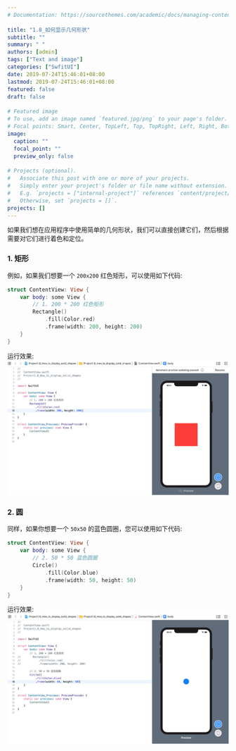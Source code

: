 ```yaml
---
# Documentation: https://sourcethemes.com/academic/docs/managing-content/

title: "1.8_如何显示几何形状"
subtitle: ""
summary: " "
authors: [admin]
tags: ["Text and image"]
categories: ["SwfitUI"]
date: 2019-07-24T15:46:01+08:00
lastmod: 2019-07-24T15:46:01+08:00
featured: false
draft: false

# Featured image
# To use, add an image named `featured.jpg/png` to your page's folder.
# Focal points: Smart, Center, TopLeft, Top, TopRight, Left, Right, BottomLeft, Bottom, BottomRight.
image:
  caption: ""
  focal_point: ""
  preview_only: false

# Projects (optional).
#   Associate this post with one or more of your projects.
#   Simply enter your project's folder or file name without extension.
#   E.g. `projects = ["internal-project"]` references `content/project/deep-learning/index.md`.
#   Otherwise, set `projects = []`.
projects: []
---
```


如果我们想在应用程序中使用简单的几何形状，我们可以直接创建它们，然后根据需要对它们进行着色和定位。
### 1. 矩形
例如，如果我们想要一个 `200x200` 红色矩形，可以使用如下代码:
```swift
struct ContentView: View {
    var body: some View {
        // 1. 200 * 200 红色矩形
        Rectangle()
            .fill(Color.red)
            .frame(width: 200, height: 200)
    }
}
```
运行效果:
![1.8_square_red_wh200](img/1.8_square_red_wh200.png "Square: 200 x 200")

### 2. 圆
同样，如果你想要一个 `50x50` 的蓝色圆圈，您可以使用如下代码:
```swift
struct ContentView: View {
    var body: some View {
        // 2. 50 * 50 蓝色圆圈
        Circle()
            .fill(Color.blue)
            .frame(width: 50, height: 50)
    }
}
```
运行效果:
![1.8_circle_blue_r50](img/1.8_circle_blue_r50.png "Circle: 50 x 50")
